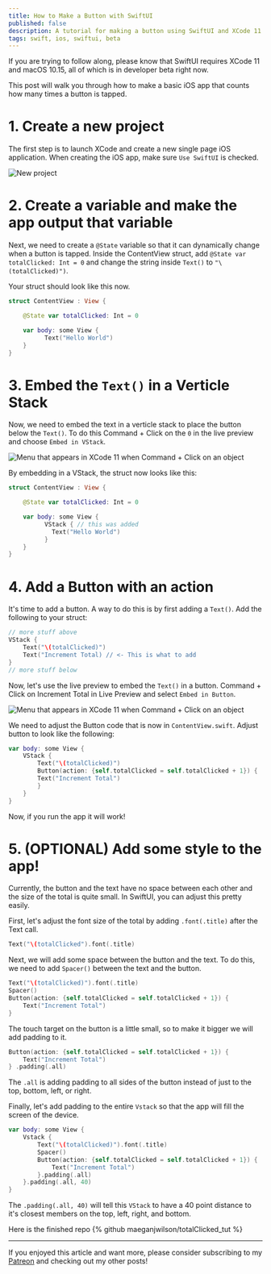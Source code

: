 ```yaml
---
title: How to Make a Button with SwiftUI
published: false
description: A tutorial for making a button using SwiftUI and XCode 11
tags: swift, ios, swiftui, beta
---
```


If you are trying to follow along, please know that SwiftUI requires XCode 11 and macOS 10.15, all of which is in developer beta right now.

This post will walk you through how to make a basic iOS app that counts how many times a button is tapped.

# 1. Create a new project

The first step is to launch XCode and create a new single page iOS application. When creating the iOS app, make sure `Use SwiftUI` is checked.

![New project](https://github.com/maeganjwilson/totalClicked_tut/blob/master/tutorial/images/project.png?raw=true)

# 2. Create a variable and make the app output that variable

Next, we need to create a `@State` variable so that it can dynamically change when a button is tapped. Inside the ContentView struct, add `@State var totalClicked: Int = 0` and change the string inside `Text()` to `"\(totalClicked)")`.

Your struct should look like this now.

```swift
struct ContentView : View {

    @State var totalClicked: Int = 0

    var body: some View {
          Text("Hello World")
    }
}
```

# 3. Embed the `Text()` in a Verticle Stack

Now, we need to embed the text in a verticle stack to place the button below the `Text()`. To do this Command + Click on the `0` in the live preview and choose `Embed in VStack`.

![Menu that appears in XCode 11 when Command + Click on an object](https://github.com/maeganjwilson/totalClicked_tut/blob/master/tutorial/images/stackview.png?raw=true)

By embedding in a VStack, the struct now looks like this:

```swift
struct ContentView : View {

    @State var totalClicked: Int = 0

    var body: some View {
          VStack { // this was added
            Text("Hello World")
          }
    }
}
```

# 4. Add a Button with an action

It's time to add a button. A way to do this is by first adding a `Text()`. Add the following to your struct:

``` swift
// more stuff above
VStack { 
    Text("\(totalClicked)")
    Text("Increment Total) // <- This is what to add
}
// more stuff below
```

Now, let's use the live preview to embed the `Text()` in a button. Command + Click on Increment Total in Live Preview and select `Embed in Button`.

![Menu that appears in XCode 11 when Command + Click on an object](https://github.com/maeganjwilson/totalClicked_tut/blob/master/tutorial/images/button.png?raw=true)

We need to adjust the Button code that is now in `ContentView.swift`. Adjust button to look like the following:

``` swift
var body: some View {
    VStack {
        Text("\(totalClicked)")
        Button(action: {self.totalClicked = self.totalClicked + 1}) {
        Text("Increment Total")
        }
    }
}
```

Now, if you run the app it will work!

# 5. (OPTIONAL) Add some style to the app!

Currently, the button and the text have no space between each other and the size of the total is quite small. In SwiftUI, you can adjust this pretty easily.

First, let's adjust the font size of the total by adding `.font(.title)` after the Text call.

``` swift
Text("\(totalClicked").font(.title)
```

Next, we will add some space between the button and the text. To do this, we need to add `Spacer()` between the text and the button.

``` swift
Text("\(totalClicked)").font(.title)
Spacer()
Button(action: {self.totalClicked = self.totalClicked + 1}) {
    Text("Increment Total")
}       
```
The touch target on the button is a little small, so to make it bigger we will add padding to it.

``` swift 
Button(action: {self.totalClicked = self.totalClicked + 1}) {
    Text("Increment Total")
} .padding(.all)
```
The `.all` is adding padding to all sides of the button instead of just to the top, bottom, left, or right.

Finally, let's add padding to the entire `Vstack` so that the app will fill the screen of the device.

``` swift
var body: some View {
    Vstack {
        Text("\(totalClicked)").font(.title)
        Spacer()
        Button(action: {self.totalClicked = self.totalClicked + 1}) {
            Text("Increment Total")
        }.padding(.all)
    }.padding(.all, 40)
}
```

The `.padding(.all, 40)` will tell this `VStack` to have a 40 point distance to it's closest members on the top, left, right, and bottom.


Here is the finished repo {% github maeganjwilson/totalClicked_tut %}

---

If you enjoyed this article and want more, please consider subscribing to my [Patreon](https://www.patreon.com/maeganwilson_) and checking out my other posts!
